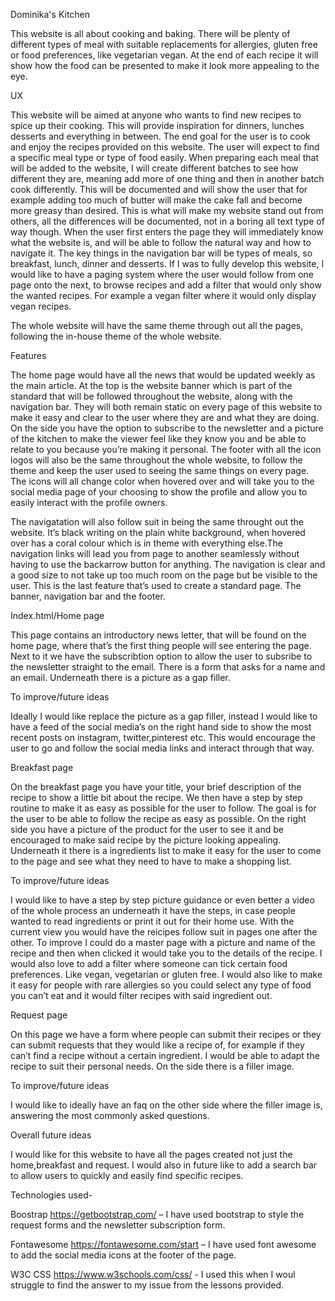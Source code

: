 Dominika's Kitchen

This website is all about cooking and baking. There will be plenty of different types of meal with suitable replacements for allergies, gluten free or food preferences, like vegetarian vegan.  At the end of each recipe it will show how the food can be presented to make it look more appealing to the eye.

UX

This website will be aimed at anyone who wants to find new recipes to spice up their cooking. This will provide inspiration for dinners, lunches desserts and everything in between. The end goal for the user is to cook and enjoy the recipes provided on this website. The user will expect to find a specific meal type or type of food easily. When preparing each meal that will be added to the website, I will create different batches to see how different they are, meaning add more of one thing and then in another batch cook differently. This will be documented and will show the user that for example adding too much of butter will make the cake fall and become more greasy than desired. This is what will make my website stand out from others, all the differences will be documented, not in a boring all text type of way though.
When the user first enters the page they will immediately know what the website is, and will be able to follow the natural way and how to navigate it. The key things in the navigation bar will be types of meals, so breakfast, lunch, dinner and desserts. If I was to fully develop this website, I would like to have a paging system where the user would follow from one page onto the next, to browse recipes and add a filter that would only show the wanted recipes. For example a vegan filter where it would only display vegan recipes.

The whole website will have the same theme through out all the pages, following the in-house theme of the whole website.

Features

The home page would have all the news that would be updated weekly as the main article. At the top is the website banner which is part of the standard that will be followed throughout the website, along with the navigation bar. They will both remain static on every page of this website to make it easy and clear to the user where they are and what they are doing. On the side you have the option to subscribe to the newsletter and a picture of the kitchen to make the viewer feel like they know you and be able to relate to you because you’re making it personal. The footer with all the icon logos will also be the same throughout the whole website, to follow the theme and keep the user used to seeing the same things on every page. The icons will all change color when hovered over and will take you to the social media page of your choosing to show the profile and allow you to easily interact with the profile owners. 

The navigatation will also follow suit in being the same throught out the website. It’s black writing on the plain white background, when hovered over has a coral colour which is in theme with everything else.The navigation links will lead you from page to another seamlessly without having to use the backarrow button for anything. The navigation is clear and a good size to not take up too much room on the page but be visible to the user. This is the last feature that’s used to create a standard page. The banner, navigation bar and the footer.

Index.html/Home page

This page contains an introductory news letter, that will be found on the home page, where that’s the first thing people will see entering the page. Next to it we have the subscribtion option to allow the user to subsribe to the newsletter straight to the email. There is a form that asks for a name and an email. Underneath there is a picture as a gap filler. 

To improve/future ideas

Ideally I would like replace the picture as a gap filler, instead I would like to have a feed of the social media’s on the right hand side to show the most recent posts on instagram, twitter,pinterest etc. This would encourage the user to go and follow the social media links and interact through that way.

Breakfast page

On the breakfast page you have your title, your brief description of the recipe to show a little bit about the recipe. We then have a step by step routine to make it as easy as possible for the user to follow. The goal is for the user to be able to follow the recipe as easy as possible. On the right side you have a picture of the product for the user to see it and be encouraged to make said recipe by the picture looking appealing. Underneath it there is a ingredients list to make it easy for the user to come to the page and see what they need to have to make a shopping list. 

To improve/future ideas

I would like to have a step by step picture guidance or even better a video of the whole process an underneath it have the steps, in case people wanted to read ingredients or print it out for their home use. With the current view you would have the reicipes follow suit in pages one after the other. To improve I could do a master page with a picture and name of the recipe and then when clicked it would take you to the details of the recipe. I would also love to add a filter where someone can tick certain food preferences. Like vegan, vegetarian or gluten free. I would also like to make it easy for people with rare allergies so you could select any type of food you can’t eat and it would filter recipes with said ingredient out. 

Request page

On this page we have a form where people can submit their recipes or they can submit requests that they would like a recipe of, for example if they can’t find a recipe without a certain ingredient. I would be able to adapt the recipe to suit their personal needs. On the side there is a filler image. 

To improve/future ideas

I would like to ideally have an faq on the other side where the filler image is, answering the most commonly asked questions. 

Overall future ideas

I would like for this website to have all the pages created not just the home,breakfast and request. I would also in future like to add a search bar to allow users to quickly and easily find specific recipes.

Technologies used-

Boostrap https://getbootstrap.com/  – I have used bootstrap to style the request forms and the newsletter subscription form.

Fontawesome https://fontawesome.com/start  – I have used font awesome to add the social media icons at the footer of the page.

W3C CSS https://www.w3schools.com/css/ - I used this when I woul struggle to find the answer to my issue from the lessons provided.

